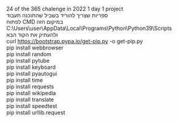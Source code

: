 24 of the 365 chalenge in 2022 1 day 1 project                                                                                                                                     
ספריות שצריך להוריד בשביל שהתוכנה תעבוד                                                                                                                                         
לפתוח CMD במיקום הזה                                                                                                                                                               
C:\Users\user\AppData\Local\Programs\Python\Python39\Scripts                                                                                                                       
ולהעתיק את הקוד הבא                                                                                                                                                               
curl https://bootstrap.pypa.io/get-pip.py -o get-pip.py                                                                                                                            
pip install webbrowser                                                                                                                                                             
pip install random                                                                                                                                                             
pip install pytube                                                                                                                                                             
pip install keyboard                                                                                                                                                             
pip install pyautogui                                                                                                                                                             
pip install time                                                                                                                                                             
pip install requests                                                                                                                                                             
pip install wikipedia                                                                                                                                                        
pip install translate                                                                                                                                                         
pip install speedtest                                                                                                                                                     
pip install urllib.request                       
  
  

